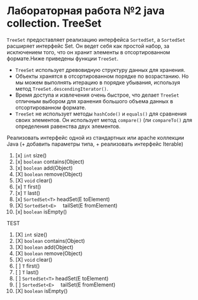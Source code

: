 # Лабораторная работа №2 java collection. TreeSet




`TreeSet` предоставляет реализацию интерфейса `SortedSet`, а `SortedSet` расширяет интерфейс Set. Он ведет себя как простой набор, за исключением того, что он хранит элементы в отсортированном формате.Ниже приведены функции `TreeSet`.
* `TreeSet` использует древовидную структуру данных для хранения.
* Объекты хранятся в отсортированном порядке по возрастанию. Но мы можем выполнять итерацию в порядке убывания, используя метод `TreeSet.descendingIterator()`.
* Время доступа и извлечения очень быстрое, что делает `TreeSet` отличным выбором для хранения большого объема данных в отсортированном формате.
* `TreeSet` не использует методы `hashCode()` и `equals()` для сравнения своих элементов. Он использует метод `compare()` (ли `compareTo()` для определения равенства двух элементов.


Реализовать интерфейс одной из стандартных или apache коллекции Java (+ добавить параметры типа, + реализовать интерфейс Iterable<T>)
1. [x] `int` size()
2. [x] `boolean` contains(Object<T>)
3. [x] `boolean`   add(Object<T>)
4. [X] `boolean` remove(Object<T>)
5. [X] `void` clear()
6. [x] `T` first()
7. [x] `T` last()
7. [x] `SortedSet<T>` headSet(E toElement)
8. [X] `SortedSet<E>  `  tailSet(E fromElement)
8. [x]  `boolean` isEmpty()



TEST
1. [X] `int` size()
2. [X] `boolean` contains(Object<T>)
3. [X] `boolean`   add(Object<T>)
4. [X] `boolean` remove(Object<T>)
5. [X] `void` clear()
6. [ ] `T` first()
7. [ ] `T` last()
7. [ ] `SortedSet<T>` headSet(E toElement)
8. [ ] `SortedSet<E>  `  tailSet(E fromElement)
8. [X]  `boolean` isEmpty()
